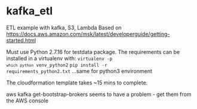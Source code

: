 # kafka_etl
ETL example with kafka, S3, Lambda
Based on https://docs.aws.amazon.com/msk/latest/developerguide/getting-started.html

Must use Python 2.7.16 for testdata package. The requirements can be installed in a virtualenv with:
<code>virtualenv -p `which python` venv_python2</code>
<code>pip install -r requirements_python2.txt</code>
...same for python3 environment

The cloudformation template takes ~15 mins to complete.

aws kafka get-bootstrap-brokers seems to have a problem - get them from the AWS console



